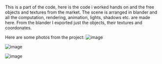 This is a part of the code, here is the code i worked hands on and the free objects and textures from the market.
The scene is arranged in blander and all the computation, rendering, animation, lights, shadows etc. are made here. 
From the blander I exported just the objects, their textures and coordonates. 

Here are some photos from the project:
![image](https://github.com/PepeTheBuilder/Scene-rendered-with-OpenGL/assets/100096585/93ac13df-0fef-4903-8bce-8a2ddb0509a4)

![image](https://github.com/PepeTheBuilder/Scene-rendered-with-OpenGL/assets/100096585/17a6a87e-fa6a-485b-af61-360cb07b1eea)

![image](https://github.com/PepeTheBuilder/Scene-rendered-with-OpenGL/assets/100096585/32651287-a933-4c1f-a626-18c6a70f7062)
